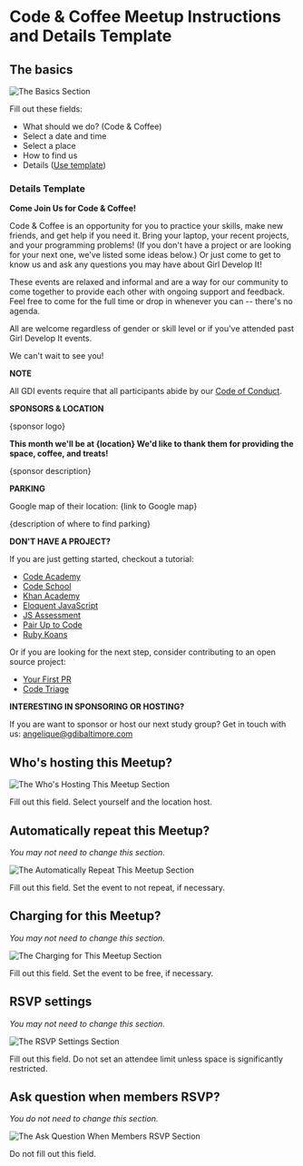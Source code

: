 # Code & Coffee Meetup Instructions and Details Template

## The basics

![The Basics Section](/code-and-coffee/the_basics.png)

Fill out these fields:

* What should we do? (Code & Coffee)
* Select a date and time
* Select a place
* How to find us
* Details ([Use template](/code-and-coffee/code-and-coffee-template.md#details-template))

### Details Template

**Come Join Us for Code & Coffee!**

Code & Coffee is an opportunity for you to practice your skills, make new friends, and get help if you need it. Bring your laptop, your recent projects, and your programming problems! (If you don't have a project or are looking for your next one, we've listed some ideas below.) Or just come to get to know us and ask any questions you may have about Girl Develop It!

These events are relaxed and informal and are a way for our community to come together to provide each other with ongoing support and feedback. Feel free to come for the full time or drop in whenever you can -- there's no agenda.

All are welcome regardless of gender or skill level or if you've attended past Girl Develop It events.

We can't wait to see you!

**NOTE**

All GDI events require that all participants abide by our [Code of Conduct](https://www.girldevelopit.com/code-of-conduct).

**SPONSORS & LOCATION**

{sponsor logo}

**This month we'll be at {location} We'd like to thank them for providing the space, coffee, and treats!**

{sponsor description}

**PARKING**

Google map of their location: {link to Google map}

{description of where to find parking}

**DON'T HAVE A PROJECT?**

If you are just getting started, checkout a tutorial:

* [Code Academy](https://www.codecademy.com/)
* [Code School](https://www.codeschool.com/)
* [Khan Academy](https://www.khanacademy.org/)
* [Eloquent JavaScript](http://eloquentjavascript.net/)
* [JS Assessment](https://github.com/rmurphey/js-assessment)
* [Pair Up to Code](http://www.pairuptocode.com/)
* [Ruby Koans](http://rubykoans.com/)

Or if you are looking for the next step, consider contributing to an open source project:

* [Your First PR](https://yourfirstpr.github.io/)
* [Code Triage](https://www.codetriage.com/)

**INTERESTING IN SPONSORING OR HOSTING?**

If you are want to sponsor or host our next study group? Get in touch with us: angelique@gdibaltimore.com

## Who's hosting this Meetup?

![The Who's Hosting This Meetup Section](/code-and-coffee/hosts.png)

Fill out this field. Select yourself and the location host.

## Automatically repeat this Meetup?
*You may not need to change this section.*

![The Automatically Repeat This Meetup Section](/code-and-coffee/automatically_repeat.png)

Fill out this field. Set the event to not repeat, if necessary.

## Charging for this Meetup?
*You may not need to change this section.*

![The Charging for This Meetup Section](/code-and-coffee/charging.png)

Fill out this field. Set the event to be free, if necessary.

## RSVP settings
*You may not need to change this section.*

![The RSVP Settings Section](/code-and-coffee/rsvp_settings.png)

Fill out this field. Do not set an attendee limit unless space is significantly restricted.

## Ask question when members RSVP?
*You do not need to change this section.*

![The Ask Question When Members RSVP Section](/code-and-coffee/question.png)

Do not fill out this field.
